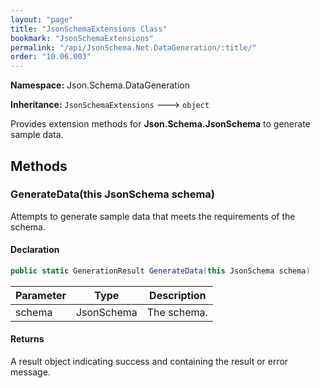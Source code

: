 ```yaml
---
layout: "page"
title: "JsonSchemaExtensions Class"
bookmark: "JsonSchemaExtensions"
permalink: "/api/JsonSchema.Net.DataGeneration/:title/"
order: "10.06.003"
---
```

**Namespace:** Json.Schema.DataGeneration

**Inheritance:**
`JsonSchemaExtensions`
 🡒 
`object`

Provides extension methods for **Json.Schema.JsonSchema** to generate sample data.

## Methods

### GenerateData(this JsonSchema schema)

Attempts to generate sample data that meets the requirements of the schema.

#### Declaration

```c#
public static GenerationResult GenerateData(this JsonSchema schema)
```

| Parameter | Type | Description |
|---|---|---|
| schema | JsonSchema | The schema. |


#### Returns

A result object indicating success and containing the result or error message.

